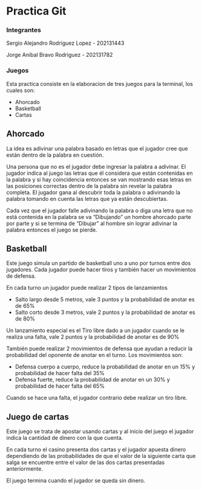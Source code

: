 # Practica Git
### Integrantes
Sergio Alejandro Rodriguez Lopez - 202131443

Jorge Anibal Bravo Rodriguez - 202131782
### Juegos
Esta practica consiste en la elaboracion de tres juegos para la terminal, los cuales son: 
- Ahorcado
- Basketball
- Cartas

## Ahorcado

La idea es adivinar una palabra basado en letras que el jugador cree que están dentro de la palabra en cuestión.

Una persona que no es el jugador debe ingresar la palabra a adivinar. El jugador indica al juego las letras que él considera que están contenidas en la palabra y si hay coincidencia entonces se van mostrando esas letras en las posiciones correctas dentro de la palabra sin revelar la palabra completa. El jugador gana al descubrir toda la palabra o adivinando la palabra tomando en cuenta las letras que ya están descubiertas.

Cada vez que el jugador falle adivinando la palabra o diga una letra que no está contenida en la palabra se va “Dibujando” un hombre ahorcado parte por parte y si se termina de “Dibujar” al hombre sin lograr adivinar la palabra entonces el juego se pierde.

## Basketball

Este juego simula un partido de basketball uno a uno por turnos entre dos jugadores. Cada jugador puede hacer tiros y también hacer un movimientos de defensa.

En cada turno un jugador puede realizar 2 tipos de lanzamientos
-   Salto largo desde 5 metros, vale 3 puntos y la probabilidad de anotar es de 65%
-   Salto corto desde 3 metros, vale 2 puntos y la probabilidad de anotar es de 80%

Un lanzamiento especial es el Tiro libre dado a un jugador cuando se le realiza una falta, vale 2 puntos y la probabilidad de anotar es de 90%

También puede realizar 2 movimientos de defensa que ayudan a reducir la probabilidad del oponente de anotar en el turno. Los movimientos son:

-   Defensa cuerpo a cuerpo, reduce la probabilidad de anotar en un 15% y probabilidad de hacer falta del 35%
-   Defensa fuerte, reduce la probabilidad de anotar en un 30% y probabilidad de hacer falta del 65%

Cuando se hace una falta, el jugador contrario debe realizar un tiro libre.

## Juego de cartas

Este juego se trata de apostar usando cartas y al inicio del juego el jugador indica la cantidad de dinero con la que cuenta.

En cada turno el casino presenta dos cartas y el jugador apuesta dinero dependiendo de las probabilidades de que el valor de la siguiente carta que salga se encuentre entre el valor de las dos cartas presentadas anteriormente.

El juego termina cuando el jugador se queda sin dinero.
